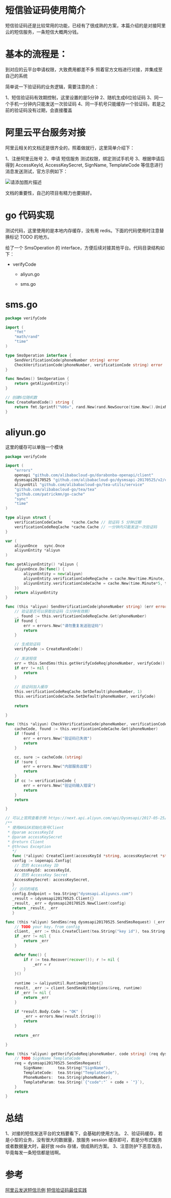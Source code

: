 # 短信验证码使用简介

短信验证码还是比较常用的功能，已经有了很成熟的方案，本篇介绍的是对接阿里云的短信服务，一条短信大概两分钱。

# 基本的流程是：

到对应的云平台申请权限，大致费用都差不多
照着官方文档进行对接，并集成至自己的系统

简单说一下验证码的业务逻辑，需要注意的点：

1、短信验证码有效期控制，这里设置的是5分钟
2、随机生成6位验证码
3、同一个手机一分钟内只能发送一次验证码
4、同一手机号只能缓存一个验证码，若是之前的验证码没有过期，会直接覆盖

# 阿里云平台服务对接
阿里云相关的文档还是很齐全的，照着做就行，这里简单介绍下：

1、注册阿里云账号
2、申请 短信服务 测试权限，绑定测试手机号
3、根据申请后得到 AccessKeyId, AccessKeySecret, SignName, TemplateCode 等信息进行消息发送测试，官方示例如下：

![请添加图片描述](./assets/feff52a6318d4f6a9b4f274ae015d907.png)

文档的重要性，自己的项目有精力也要搞好。

# go 代码实现
测试代码，这里使用的是本地内存缓存，没有用 redis。下面的代码使用时注意替换标记 TODO 的地方。

给了一个 SmsOperation 的 interface，方便后续对接其他平台。代码目录结构如下：

- verifyCode
	- aliyun.go
	
	- sms.go

# sms.go

```go
package verifyCode

import (
	"fmt"
	"math/rand"
	"time"
)

type SmsOperation interface {
	SendVerificationCode(phoneNumber string) error
	CheckVerificationCode(phoneNumber, verificationCode string) error
}

func NewSms() SmsOperation {
	return getAliyunEntity()
}

// 创建6位随机数
func CreateRandCode() string {
	return fmt.Sprintf("%06v", rand.New(rand.NewSource(time.Now().UnixNano())).Int31n(1000000))
}
```



# aliyun.go
这里的缓存可以单独一个模块

```go
package verifyCode

import (
	"errors"
	openapi "github.com/alibabacloud-go/darabonba-openapi/client"
	dysmsapi20170525 "github.com/alibabacloud-go/dysmsapi-20170525/v2/client"
	aliyunUtil "github.com/alibabacloud-go/tea-utils/service"
	"github.com/alibabacloud-go/tea/tea"
	"github.com/patrickmn/go-cache"
	"sync"
	"time"
)

type aliyun struct {
	verificationCodeCache    *cache.Cache // 验证码 5 分钟过期
	verificationCodeReqCache *cache.Cache // 一分钟内只能发送一次验证码
}

var (
	aliyunOnce   sync.Once
	aliyunEntity *aliyun
)

func getAliyunEntity() *aliyun {
	aliyunOnce.Do(func() {
		aliyunEntity = new(aliyun)
		aliyunEntity.verificationCodeReqCache = cache.New(time.Minute, time.Minute)
		aliyunEntity.verificationCodeCache = cache.New(time.Minute*5, time.Minute*5)
	})
	return aliyunEntity
}

func (this *aliyun) SendVerificationCode(phoneNumber string) (err error) {
	// 验证是否可以获取验证码（1分钟有效期）
	_, found := this.verificationCodeReqCache.Get(phoneNumber)
	if found {
		err = errors.New("请勿重复发送验证码")
		return
	}

	// 生成验证码
	verifyCode := CreateRandCode()
	
	// 发送短信
	err = this.SendSms(this.getVerifyCodeReq(phoneNumber, verifyCode))
	if err != nil {
		return
	}
	
	// 验证码加入缓存
	this.verificationCodeReqCache.SetDefault(phoneNumber, 1)
	this.verificationCodeCache.SetDefault(phoneNumber, verifyCode)
	
	return

}

func (this *aliyun) CheckVerificationCode(phoneNumber, verificationCode string) (err error) {
	cacheCode, found := this.verificationCodeCache.Get(phoneNumber)
	if !found {
		err = errors.New("验证码已失效")
		return
	}

	cc, sure := cacheCode.(string)
	if !sure {
		err = errors.New("内部服务出错")
		return
	}
	if cc != verificationCode {
		err = errors.New("验证码输入错误")
		return
	}
	return

}

// 可以上官网查看示例 https://next.api.aliyun.com/api/Dysmsapi/2017-05-25/SendSms?params={}
/**
 * 使用AK&SK初始化账号Client
 * @param accessKeyId
 * @param accessKeySecret
 * @return Client
 * @throws Exception
   */
   func (*aliyun) CreateClient(accessKeyId *string, accessKeySecret *string) (_result *dysmsapi20170525.Client, _err error) {
   config := &openapi.Config{
   	// 您的 AccessKey ID
   	AccessKeyId: accessKeyId,
   	// 您的 AccessKey Secret
   	AccessKeySecret: accessKeySecret,
   }
   // 访问的域名
   config.Endpoint = tea.String("dysmsapi.aliyuncs.com")
   _result = &dysmsapi20170525.Client{}
   _result, _err = dysmsapi20170525.NewClient(config)
   return _result, _err
   }

func (this *aliyun) SendSms(req dysmsapi20170525.SendSmsRequest) (_err error) {
	// TODO your key，from config
	client, _err := this.CreateClient(tea.String("key id"), tea.String("key secret"))
	if _err != nil {
		return _err
	}

	defer func() {
		if r := tea.Recover(recover()); r != nil {
			_err = r
		}
	}()
	
	runtime := &aliyunUtil.RuntimeOptions{}
	result, _err := client.SendSmsWithOptions(&req, runtime)
	if _err != nil {
		return _err
	}
	
	if *result.Body.Code != "OK" {
		_err = errors.New(result.String())
		return
	}
	
	return _err

}

func (this *aliyun) getVerifyCodeReq(phoneNumber, code string) (req dysmsapi20170525.SendSmsRequest) {
	// TODO SignName TemplateCode
	req = dysmsapi20170525.SendSmsRequest{
		SignName:      tea.String("SignName"),
		TemplateCode:  tea.String("TemplateCode"),
		PhoneNumbers:  tea.String(phoneNumber),
		TemplateParam: tea.String(`{"code":"` + code + `"}`),
	}
	return
}
```




# 总结
1、对接的短信发送平台的文档要看下，会基础的使用方法。
2、验证码缓存，若是小型的业务，没有很大的数据量，放服务 session 缓存即可，若是分布式服务或者数据量大时，最好放 redis 存储，很成熟的方案。
3、注意防护下恶意攻击，毕竟每发一条短信都是钱啊。

# 参考
[阿里云发送短信示例](https://next.api.aliyun.com/api/Dysmsapi/2017-05-25/SendSms?spm=5176.25163407.quickstart-index-d6f48_f4003_0.d_65e2c_8da05_2.7131bb6eoVcvhp&params={"SignName":"阿里云短信测试","TemplateCode":"SMS_154950909","PhoneNumbers":"18896551527","TemplateParam":"{"code"%3A"1234"}"}&lang=GO)
[短信验证码最佳实践](https://www.163.com/dy/article/GLGTFSK90531A3HQ.html)

